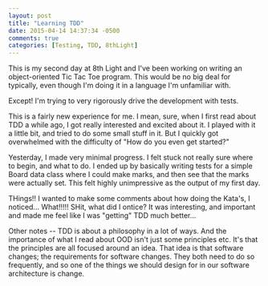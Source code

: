 ```yaml
---
layout: post
title: "Learning TDD"
date: 2015-04-14 14:37:34 -0500
comments: true
categories: [Testing, TDD, 8thLight]
---
```


This is my second day at 8th Light and I've been working on writing an
object-oriented Tic Tac Toe program.  This would be no big deal for
typically, even though I'm doing it in a language I'm unfamiliar
with.

Except! I'm trying to very rigorously drive the development with
tests.

<!--more-->

This is a fairly new experience for me. I mean, sure, when I first
read about TDD a while ago, I got really interested and excited about
it. I played with it a little bit, and tried to do some small stuff in
it. But I quickly got overwhelmed with the difficulty of "How do you
even get started?"

Yesterday, I made very minimal progress. I felt stuck not really sure
where to begin, and what to do. I ended up by basically writing tests
for a simple Board data class where I could make marks, and then see
that the marks were actually set. This felt highly unimpressive as the
output of my first day.


THings!! I wanted to make some comments about how doing the Kata's, I
noticed... What!!!!! SHit, what did I ontice? It was interesting, and
important and made me feel like I was "getting" TDD much better...

Other notes -- TDD is about a philosophy in a lot of ways. And the
importance of what I read about OOD isn't just some principles
etc. It's that the principles are all focused around an idea. That
idea is that software changes; the requirements for software
changes. They both need to do so frequently, and so one of the things
we should design for in our software architecture is change.
